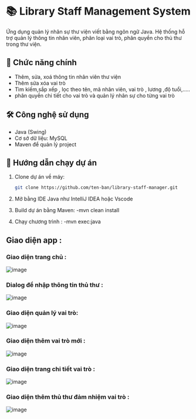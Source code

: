 # 📚 Library Staff Management System

Ứng dụng quản lý nhân sự thư viện viết bằng ngôn ngữ Java. Hệ thống hỗ trợ quản lý thông tin nhân viên, phân loại vai trò, phân quyền cho thủ thư trong thư viện.

## 🎯 Chức năng chính

- Thêm, sửa, xoá thông tin nhân viên thư viện
- Thêm sửa xóa vai trò 
- Tìm kiếm,sắp xếp , lọc theo tên, mã nhân viên, vai trò , lương ,độ tuổi,.....
- phân quyền chi tiết cho vai trò và quản lý nhân sự cho từng vai trò 

## 🛠️ Công nghệ sử dụng

- Java (Swing)
- Cơ sở dữ liệu: MySQL 
- Maven để quản lý project

## 🚀 Hướng dẫn chạy dự án

1. Clone dự án về máy:

   ```bash
   git clone https://github.com/ten-ban/library-staff-manager.git
2. Mở bằng IDE Java như IntelliJ IDEA hoặc Vscode
3. Build dự án bằng Maven:
-mvn clean install
4. Chạy chương trình :
-mvn exec:java
## Giao diện app : 
### Giao diện trang chủ : 
![image](https://github.com/user-attachments/assets/0a1573e7-fa9a-4feb-813e-aead1a267bc6)
### Dialog để nhập thông tin thủ thư :
![image](https://github.com/user-attachments/assets/d5a618cd-afbf-458f-a9e1-fe3b3dcceec2)
### Giao diện quản lý vai trò: 
![image](https://github.com/user-attachments/assets/2308d2d7-1ada-4d34-941f-cfef64c0333e)
### Giao diện thêm vai trò mới :
![image](https://github.com/user-attachments/assets/556ba560-f786-42e3-89b1-34aec57ba2e0)
### Giao diện trang chi tiết vai trò : 
![image](https://github.com/user-attachments/assets/28170ebc-2d5a-4bab-9b1d-db44233b752e)
### Giao diện thêm thủ thư đảm nhiệm vai trò :
![image](https://github.com/user-attachments/assets/7cebbf86-24f0-48fd-8a8c-fe94ec99fe52)





